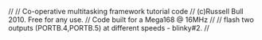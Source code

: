 
//
//   Co-operative multitasking framework tutorial code
//   (c)Russell Bull 2010. Free for any use.
//   Code built for a Mega168 @ 16MHz
//
//   flash two outputs (PORTB.4,PORTB.5) at different speeds - blinky#2.
//